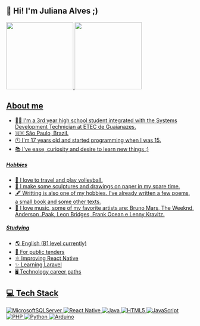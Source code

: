 ## 🙋 Hi! I'm Juliana Alves ;)
<div>
<a href="https://github.com/juliana15paak">
<img loading="lazy" height="180em" src="https://github-readme-stats.vercel.app/api/top-langs/?username=juliana15paak&layout=compact&langs_count=7&theme=jolly"/> <img loading="lazy" height="180em" src="https://github-readme-stats.vercel.app/api?username=juliana15paak&show_icons=true&theme=jolly&include_all_commits=true&count_private=true"/>
</div>

## About me
- 👩‍🎓 I'm a 3rd year high school student integrated with the Systems Development Technician at ETEC de Guaianazes.
- 🇧🇷 São Paulo, Brazil.
- 🕙 I'm 17 years old and started programming when I was 15.
- 📚 I've ease, curiosity and desire to learn new things :)

##### Hobbies
- 🌴 I love to travel and play volleyball.
- 🎨 I make some sculptures and drawings on paper in my spare time.
- 🖋️ Writting is also one of my hobbies. I've already written a few poems, a small book and some other texts.
- 🎵 I love music, some of my favorite artists are: Bruno Mars, The Weeknd, Anderson .Paak, Leon Bridges, Frank Ocean e Lenny Kravitz.

##### Studying
- 🌎 English (B1 level currently)
- 📑 For public tenders
- ⚛️ Improving React Native
- ✨ Learning Laravel
- 🖥️ Technology career paths

## 💻 Tech Stack
![MicrosoftSQLServer](https://img.shields.io/badge/Microsoft%20SQL%20Server-CC2927?style=for-the-badge&logo=microsoft%20sql%20server&logoColor=white) ![React Native](https://img.shields.io/badge/react_native-%2320232a.svg?style=for-the-badge&logo=react&logoColor=%2361DAFB) ![Java](https://img.shields.io/badge/java-%23ED8B00.svg?style=for-the-badge&logo=openjdk&logoColor=white) ![HTML5](https://img.shields.io/badge/html5-%23E34F26.svg?style=for-the-badge&logo=html5&logoColor=white)  ![JavaScript](https://img.shields.io/badge/javascript-%23323330.svg?style=for-the-badge&logo=javascript&logoColor=%23F7DF1E) ![PHP](https://img.shields.io/badge/php-%23777BB4.svg?style=for-the-badge&logo=php&logoColor=white) ![Python](https://img.shields.io/badge/python-3670A0?style=for-the-badge&logo=python&logoColor=ffdd54) ![Arduino](https://img.shields.io/badge/-Arduino-00979D?style=for-the-badge&logo=Arduino&logoColor=white) 





